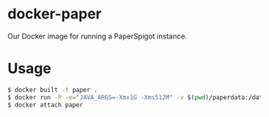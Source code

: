 # docker-paper
Our Docker image for running a PaperSpigot instance.

# Usage
```bash
$ docker built -t paper .
$ docker run -P -e="JAVA_ARGS=-Xmx1G -Xms512M" -v $(pwd)/paperdata:/data -itd --name paper paper
$ docker attach paper
```
